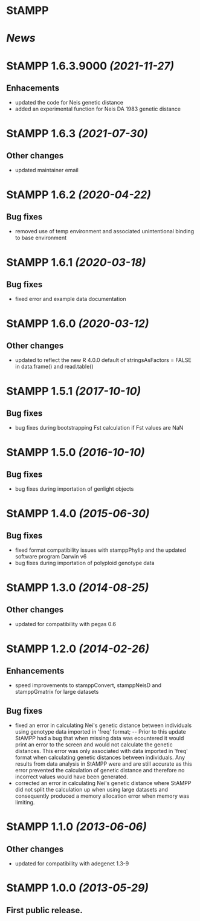 # StAMPP

# *News*

# StAMPP 1.6.3.9000 _(2021-11-27)_
## Enhacements
* updated the code for Neis genetic distance
* added an experimental function for Neis DA 1983 genetic distance

# StAMPP 1.6.3 _(2021-07-30)_
## Other changes
* updated maintainer email

# StAMPP 1.6.2 _(2020-04-22)_
## Bug fixes
* removed use of temp environment and associated unintentional binding to base environment 

# StAMPP 1.6.1 _(2020-03-18)_
## Bug fixes
* fixed error and example data documentation

# StAMPP 1.6.0 _(2020-03-12)_
## Other changes
* updated to reflect the new R 4.0.0 default of stringsAsFactors = FALSE in data.frame() and read.table()

# StAMPP 1.5.1 _(2017-10-10)_
## Bug fixes
* bug fixes during bootstrapping Fst calculation if Fst values are NaN

# StAMPP 1.5.0 _(2016-10-10)_
## Bug fixes
* bug fixes during importation of genlight objects

# StAMPP 1.4.0 _(2015-06-30)_
## Bug fixes
* fixed format compatibility issues with stamppPhylip and the updated software program Darwin v6
* bug fixes during importation of polyploid genotype data

# StAMPP 1.3.0 _(2014-08-25)_
## Other changes
* updated for compatibility with pegas 0.6

# StAMPP 1.2.0 _(2014-02-26)_
## Enhancements
* speed improvements to stamppConvert, stamppNeisD and stamppGmatrix for large datasets

## Bug fixes
* fixed an error in calculating Nei's genetic distance between individuals using genotype data imported in 'freq' format; -- Prior to this update StAMPP had a bug that when missing data was ecountered it would print an error to the screen and would not calculate the genetic distances. This error was only associated with data imported in 'freq' format when calculating genetic distances between individuals. Any results from data analysis in StAMPP were and are still accurate as this error prevented the calculation of genetic distance and therefore no incorrect values would have been generated.
* corrected an error in calculating Nei's genetic distance where StAMPP did not split the calculation up when using large datasets and consequently produced a memory allocation error when memory was limiting.

# StAMPP 1.1.0 _(2013-06-06)_
## Other changes
* updated for compatibility with adegenet 1.3-9

# StAMPP 1.0.0 _(2013-05-29)_
## First public release.


